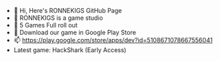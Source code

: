 - 👋 Hi, Here's RONNEKIGS GitHub Page
- 👀 RONNEKIGS is a game studio
- 🌱 5 Games Full roll out
- 💞️ Download our game in Google Play Store
- 📫 https://play.google.com/store/apps/dev?id=5108671078667556041
- Latest game: HackShark (Early Access)

<!---
RONNEKIGS/RONNEKIGS is a ✨ special ✨ repository because its `README.md` (this file) appears on your GitHub profile.
You can click the Preview link to take a look at your changes.
--->
